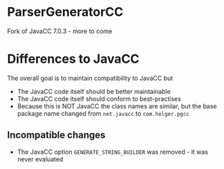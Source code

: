 # ParserGeneratorCC

Fork of JavaCC 7.0.3 - more to come

# Differences to JavaCC

The overall goal is to maintain compatibility to JavaCC but
* The JavaCC code itself should be better maintainable
* The JavaCC code itself should conform to best-practises
* Because this is NOT JavaCC the class names are similar, but the base package name changed from `net.javacc` to `com.helger.pgcc`  
 
## Incompatible changes

* The JavaCC option `GENERATE_STRING_BUILDER` was removed - it was never evaluated
